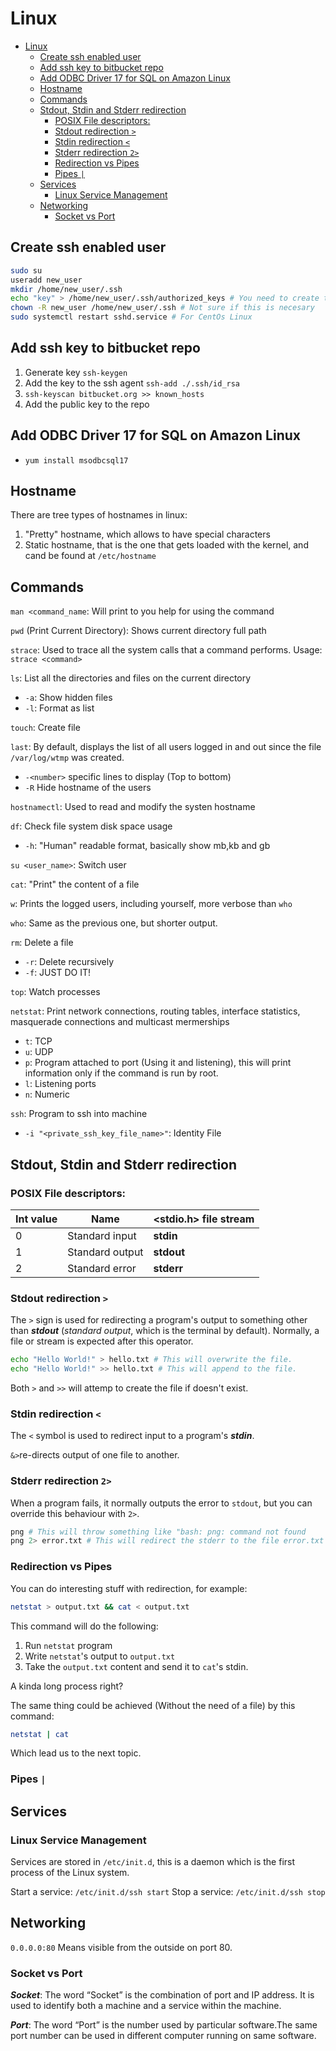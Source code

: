 # Linux
- [Linux](#linux)
	- [Create ssh enabled user](#create-ssh-enabled-user)
	- [Add ssh key to bitbucket repo](#add-ssh-key-to-bitbucket-repo)
	- [Add ODBC Driver 17 for SQL on Amazon Linux](#add-odbc-driver-17-for-sql-on-amazon-linux)
	- [Hostname](#hostname)
	- [Commands](#commands)
	- [Stdout, Stdin and Stderr redirection](#stdout-stdin-and-stderr-redirection)
		- [POSIX File descriptors:](#posix-file-descriptors)
		- [Stdout redirection `>`](#stdout-redirection-)
		- [Stdin redirection `<`](#stdin-redirection-)
		- [Stderr redirection `2>`](#stderr-redirection-2)
		- [Redirection vs Pipes](#redirection-vs-pipes)
		- [Pipes `|`](#pipes-)
	- [Services](#services)
		- [Linux Service Management](#linux-service-management)
	- [Networking](#networking)
		- [Socket vs Port](#socket-vs-port)
## Create ssh enabled user

```bash
sudo su
useradd new_user
mkdir /home/new_user/.ssh
echo "key" > /home/new_user/.ssh/authorized_keys # You need to create those directory/files if not exists
chown -R new_user /home/new_user/.ssh # Not sure if this is necesary
sudo systemctl restart sshd.service # For CentOs Linux

```

## Add ssh key to bitbucket repo

1. Generate key `ssh-keygen`
2. Add the key to the ssh agent `ssh-add ./.ssh/id_rsa`
3. `ssh-keyscan bitbucket.org >> known_hosts`
4. Add the public key to the repo

## Add ODBC Driver 17 for SQL on Amazon Linux 

- `yum install msodbcsql17`


## Hostname

There are tree types of hostnames in linux:
1. "Pretty" hostname, which allows to have special characters
2. Static hostname, that is the one that gets loaded with the kernel, and cand be found at `/etc/hostname`
## Commands

`man <command_name`: Will print to you help for using the command

`pwd` (Print Current Directory): Shows current directory full path

`strace`: Used to trace all the system calls  that a command performs. Usage: `strace <command>`

`ls`: List all the directories and files on the current directory
- `-a`: Show hidden files
- `-l`: Format as list
  
`touch`: Create file

`last`: By default, displays the list of all users logged in and out since the file `/var/log/wtmp` was created.
- `-<number>` specific lines to display (Top to bottom)
- `-R` Hide hostname of the users

`hostnamectl`: Used to read and modify the systen hostname

`df`: Check file system disk space usage
- `-h`: "Human" readable format, basically show mb,kb and gb

`su <user_name>`: Switch user

`cat`: "Print" the content of a file

`w`: Prints the logged users, including yourself, more verbose than `who`

`who`: Same as the previous one, but shorter output.

`rm`: Delete a file

- `-r`: Delete recursively
- `-f`: JUST DO IT!

`top`: Watch processes

`netstat`: Print network connections, routing tables, interface statistics, masquerade connections and multicast mermerships

- `t`: TCP
- `u`: UDP
- `p`: Program attached to port (Using it and listening), this will print information only if the command is run by root.
- `l`: Listening ports
- `n`: Numeric

`ssh`: Program to ssh into machine
- `-i "<private_ssh_key_file_name>"`: Identity File
 
## Stdout, Stdin and Stderr redirection

### POSIX File descriptors:

|Int value | Name | <stdio.h> file stream|
|----------|------|----------------------|
|0|Standard input| **stdin**|
|1|Standard output| **stdout**|
|2|Standard error| **stderr**|

### Stdout redirection `>`

The `>` sign is used for redirecting a program's output to something other than ***stdout*** (*standard output*, which is the terminal by default). Normally, a file or stream is expected after this operator.

```bash
echo "Hello World!" > hello.txt # This will overwrite the file.
echo "Hello World!" >> hello.txt # This will append to the file.
```

Both `>` and `>>` will attemp to create the file if doesn't exist.

### Stdin redirection `<`

The `<` symbol is used to redirect input to a program's ***stdin***.

`&>`re-directs output of one file to another.

### Stderr redirection `2>`

When a program fails, it normally outputs the error to `stdout`, but you can override this behaviour with `2>`.

```bash
png # This will throw something like "bash: png: command not found
png 2> error.txt # This will redirect the stderr to the file error.txt
```

### Redirection vs Pipes

You can do interesting stuff with redirection, for example:

```bash
netstat > output.txt && cat < output.txt
```
This command will do the following:
1. Run `netstat` program
2. Write `netstat`'s output  to `output.txt`
3. Take the `output.txt` content and send it to `cat`'s stdin.

A kinda long process right?

The same thing could be achieved (Without the need of a file) by this command:

```bash
netstat | cat
```

Which lead us to the next topic.

### Pipes `|`



## Services

### Linux Service Management

Services are stored in `/etc/init.d`, this is a daemon which is the first process of the Linux system.

Start a service: `/etc/init.d/ssh start`
Stop a service: `/etc/init.d/ssh stop`

## Networking

`0.0.0.0:80` Means visible from the outside on port 80.


### Socket vs Port

***Socket***: The word “Socket” is the combination of port and IP address. It is used to identify both a machine and a service within the machine.

***Port***: The word “Port” is the number used by particular software.The same port number can be used in different computer running on same software.